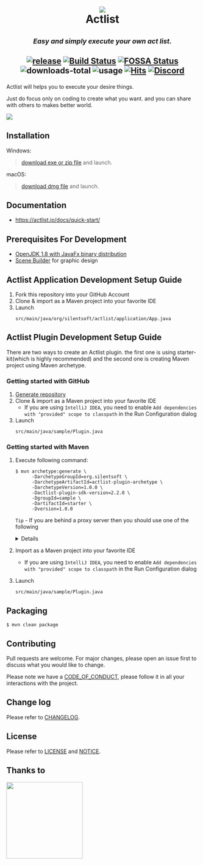 <h1 align="center">
  <img src="https://github.com/actlist/actlist/blob/dev/src/main/resources/images/icon/actlist_64.png?raw=true"></br>
  Actlist
</h1>
<h2 align="center">
  <sup>
    <h5>Easy and simply execute your own act list.</h5>
  </sup>
  <div>

[![release](https://shields.io/github/v/release/actlist/actlist?display_name=tag)](https://actlist.io/archives/)
[![Build Status](https://travis-ci.com/actlist/actlist.svg?branch=dev)](https://travis-ci.com/actlist/actlist)
[![FOSSA Status](https://app.fossa.com/api/projects/git%2Bgithub.com%2Fsilentsoft%2Factlist.svg?type=shield)](https://app.fossa.com/projects/git%2Bgithub.com%2Fsilentsoft%2Factlist?ref=badge_shield)
![downloads-total](https://actlist.silentsoft.org/api/shields/downloads-total)
![usage](https://actlist.silentsoft.org/api/shields/usage)
[![Hits](https://hits.sh/github.com/silentsoft/actlist.svg)](https://hits.sh)
[![Discord](https://img.shields.io/discord/873205203493593178?logo=discord)](https://discord.silentsoft.org/actlist)

  </div>
</h2>

Actlist will helps you to execute your desire things.

Just do focus only on coding to create what you want. and you can share with others to makes better world.

![](https://actlist.io/img/preview.png?token=90777ed1)

## Installation
Windows:
> [download exe or zip file](https://actlist.io/archives/) and launch.

macOS:
> [download dmg file](https://actlist.io/archives/) and launch.

## Documentation
* https://actlist.io/docs/quick-start/

## Prerequisites For Development
* [OpenJDK 1.8 with JavaFx binary distribution](https://www.azul.com/downloads/?version=java-8-lts&package=jdk-fx#download-openjdk)
* [Scene Builder](https://gluonhq.com/products/scene-builder/#download) for graphic design

## Actlist Application Development Setup Guide
1. Fork this repository into your GitHub Account
2. Clone & import as a Maven project into your favorite IDE
3. Launch
   ```
   src/main/java/org/silentsoft/actlist/application/App.java
   ```

## Actlist Plugin Development Setup Guide
There are two ways to create an Actlist plugin. the first one is using starter-kit(which is highly recommended) and the second one is creating Maven project using Maven archetype.

### Getting started with GitHub
1. [Generate repository](https://github.com/actlist/actlist-plugin-starter-kit/generate)
2. Clone & import as a Maven project into your favorite IDE
   - If you are using `IntelliJ IDEA`, you need to enable `Add dependencies with "provided" scope to classpath` in the Run Configuration dialog
4. Launch
   ```
   src/main/java/sample/Plugin.java
   ```

### Getting started with Maven
1. Execute following command:
   ```shell
   $ mvn archetype:generate \
         -DarchetypeGroupId=org.silentsoft \
         -DarchetypeArtifactId=actlist-plugin-archetype \
         -DarchetypeVersion=1.0.0 \
         -Dactlist-plugin-sdk-version=2.2.0 \
         -DgroupId=sample \
         -DartifactId=starter \
         -Dversion=1.0.0
   ```
   `Tip` - If you are behind a proxy server then you should use one of the following
   <details markdown="1"><summary>Details</summary>

   - Windows
     ```shell
     $ set MAVEN_OPTS=-Dhttps.proxyHost=10.20.30.40 -Dhttps.proxyPort=8080
     ```
   - macOS
     ```shell
     $ export MAVEN_OPTS=-Dhttps.proxyHost=10.20.30.40 -Dhttps.proxyPort=8080
     ```
   - `Note` - The proxy host `10.20.30.40` and proxy port `8080` is up to you.

   </details>
2. Import as a Maven project into your favorite IDE
   - If you are using `IntelliJ IDEA`, you need to enable `Add dependencies with "provided" scope to classpath` in the Run Configuration dialog
4. Launch
   ```
   src/main/java/sample/Plugin.java
   ```

## Packaging
```shell
$ mvn clean package
```

## Contributing
Pull requests are welcome. For major changes, please open an issue first to discuss what you would like to change.

Please note we have a [CODE_OF_CONDUCT](https://github.com/actlist/actlist/blob/master/CODE_OF_CONDUCT.md), please follow it in all your interactions with the project.

## Change log
Please refer to [CHANGELOG](https://github.com/actlist/actlist/blob/master/CHANGELOG.md).

## License
Please refer to [LICENSE](https://github.com/actlist/actlist/blob/master/LICENSE.txt) and [NOTICE](https://github.com/actlist/actlist/blob/master/NOTICE.md).

## Thanks to
<a href="https://www.jetbrains.com/?from=Actlist"><img src="https://actlist.io/img/jetbrains.png" width="200"></a>
